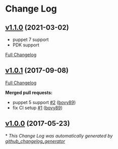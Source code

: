 # Change Log

## [v1.1.0](https://github.com/bovy89/fail2ban/tree/v1.1.0) (2021-03-02)

- puppet 7 support
- PDK support

[Full Changelog](https://github.com/bovy89/fail2ban/compare/v1.0.1...v1.1.0)

## [v1.0.1](https://github.com/bovy89/fail2ban/tree/v1.0.1) (2017-09-08)
[Full Changelog](https://github.com/bovy89/fail2ban/compare/v1.0.0...v1.0.1)

**Merged pull requests:**

- puppet 5 support [\#2](https://github.com/bovy89/fail2ban/pull/2) ([bovy89](https://github.com/bovy89))
- fix CI setup [\#1](https://github.com/bovy89/fail2ban/pull/1) ([bovy89](https://github.com/bovy89))

## [v1.0.0](https://github.com/bovy89/fail2ban/tree/v1.0.0) (2017-05-23)


\* *This Change Log was automatically generated by [github_changelog_generator](https://github.com/skywinder/Github-Changelog-Generator)*